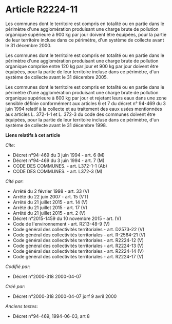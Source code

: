 # Article R2224-11

Les communes dont le territoire est compris en totalité ou en partie dans le périmètre d'une agglomération produisant une
charge brute de pollution organique supérieure à 900 kg par jour doivent être équipées, pour la partie de leur territoire
incluse dans ce périmètre, d'un système de collecte avant le 31 décembre 2000.

Les communes dont le territoire est compris en totalité ou en partie dans le périmètre d'une agglomération produisant une
charge brute de pollution organique comprise entre 120 kg par jour et 900 kg par jour doivent être équipées, pour la partie
de leur territoire incluse dans ce périmètre, d'un système de collecte avant le 31 décembre 2005.

Les communes dont le territoire est compris en totalité ou en partie dans le périmètre d'une agglomération produisant une
charge brute de pollution organique supérieure à 600 kg par jour et rejetant leurs eaux dans une zone sensible définie
conformément aux articles 6 et 7 du décret n° 94-469 du 3 juin 1994 relatif à la collecte et au traitement des eaux usées
mentionnées aux articles L. 372-1-1 et L. 372-3 du code des communes doivent être équipées, pour la partie de leur territoire
incluse dans ce périmètre, d'un système de collecte avant le 31 décembre 1998.

**Liens relatifs à cet article**

_Cite_:

  - Décret n°94-469 du 3 juin 1994 - art. 6 (M)
  - Décret n°94-469 du 3 juin 1994 - art. 7 (M)
  - CODE DES COMMUNES. - art. L372-1-1 (Ab)
  - CODE DES COMMUNES. - art. L372-3 (M)

_Cité par_:

  - Arrêté du 2 février 1998 - art. 33 (V)
  - Arrêté du 22 juin 2007 - art. 15 (VT)
  - Arrêté du 21 juillet 2015 - art. 14 (V)
  - Arrêté du 21 juillet 2015 - art. 17 (V)
  - Arrêté du 21 juillet 2015 - art. 2 (V)
  - Décret n°2015-1459 du 10 novembre 2015 - art. (V)
  - Code de l'environnement - art. R213-48-9 (V)
  - Code général des collectivités territoriales - art. D2573-22 (V)
  - Code général des collectivités territoriales - art. R-2564-21 (V)
  - Code général des collectivités territoriales - art. R2224-12 (V)
  - Code général des collectivités territoriales - art. R2224-13 (V)
  - Code général des collectivités territoriales - art. R2224-14 (V)
  - Code général des collectivités territoriales - art. R2224-17 (V)

_Codifié par_:

  - Décret n°2000-318 2000-04-07

_Créé par_:

  - Décret n°2000-318 2000-04-07 jorf 9 avril 2000

_Anciens textes_:

  - Décret n°94-469, 1994-06-03, art 8
